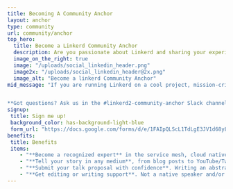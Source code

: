 ```yaml
---
title: Becoming A Community Anchor
layout: anchor
type: community
url: community/anchor
top_hero:
  title: Become a Linkerd Community Anchor
  description: Are you passionate about Linkerd and sharing your experience with the broader community? We want to help you tell your story! Whether writing a blog post, creating a YouTube or Twitch video, or speaking at a conference, our team will help you deliver your Linkerd story to a broad audience.
  image_on_the_right: true
  image: "/uploads/social_linkedin_header.png"
  image2x: "/uploads/social_linkedin_header@2x.png"
  image_alt: "Become a linkerd Community Anchor"
mid_message: "If you are running Linkerd on a cool project, mission-critical application, or an interesting or complex use case — we’d love to hear from you. 


**Got questions? Ask us in the #linkerd2-community-anchor Slack channel.**"
signup: 
 title: Sign me up!
 background_color: has-background-light-blue
 form_url: "https://docs.google.com/forms/d/e/1FAIpQLScL1TdLgE3JV1d68yL8qzx0CH2fRdHLGhpXE2yuyw58BigR-Q/viewform?embedded=true"
benefits: 
 title: Benefits
 items:
    - "**Become a recognized expert** in the service mesh, cloud native, and Kubernetes space by sharing your story with the community.  "
    - "**Tell your story in any medium**, from blog posts to YouTube/Twitch to conferences or all of the above."
    - "**Submit your talk proposal with confidence**. Writing an abstract or putting a presentation together doesn't come naturally to everyone. If you are eager to tell your Linkerd story and need help, we're here for you."
    - "**Get editing or writing support**. Not a native speaker and/or not confident about your writing skills? No worries. Bring the story and we'll help you tell it in an engaging way."
---
```

